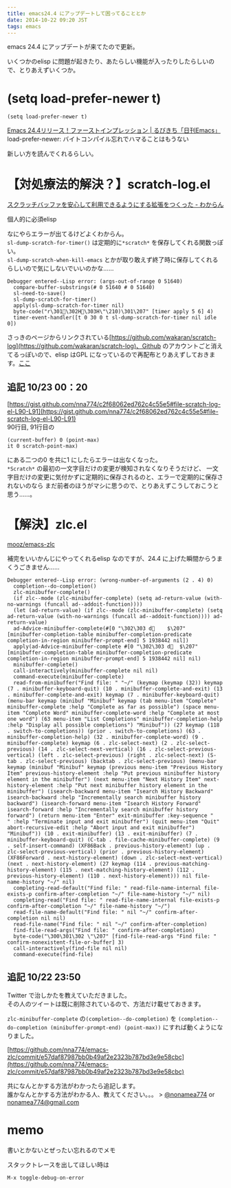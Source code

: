 ```yaml
---
title: emacs24.4 にアップデートして困ってることとか
date: 2014-10-22 09:20 JST
tags: emacs
---
```


emacs 24.4 にアップデートが来てたので更新。

いくつかのelisp に問題が起きたり、あたらしい機能が入ったりしたらしいので、とりあえずいくつか。

# (setq load-prefer-newer t)

`(setq load-prefer-newer t)`

[Emacs 24.4リリース！ファーストインプレッション | るびきち「日刊Emacs」](http://rubikitch.com/2014/10/21/emacs244-2/)
load-prefer-newer: バイトコンパイル忘れでハマることはもうない

新しい方を読んでくれるらしい。

# 【対処療法的解決？】scratch-log.el

[スクラッチバッファを安心して利用できるようにする拡張をつくった - わからん](http://d.hatena.ne.jp/kitokitoki/20100612/p1)

個人的に必須elisp

なにやらエラーが出てるけどよくわからん。<br />
`sl-dump-scratch-for-timer()` は定期的に`*scratch*` を保存してくれる関数っぽい。<br />
`sl-dump-scratch-when-kill-emacs` とかが取り敢えず終了時に保存してくれるらしいので気にしないでいいのかな……

<pre><code>Debugger entered--Lisp error: (args-out-of-range 0 51640)
  compare-buffer-substrings(#<buffer  *temp*> 0 51640 #<buffer *scratch*> 0 51640)
  sl-need-to-save()
  sl-dump-scratch-for-timer()
  apply(sl-dump-scratch-for-timer nil)
  byte-code("r\301\302H\303H\"\210)\301\207" [timer apply 5 6] 4)
  timer-event-handler([t 0 30 0 t sl-dump-scratch-for-timer nil idle 0])
</code></pre>

さっきのページからリンクされている[https://github.com/wakaran/scratch-log](https://github.com/wakaran/scratch-log)、Github のアカウントごと消えてるっぽいので、elisp はGPL になっているので再配布とりあえずしておきます。[ここ](https://gist.github.com/nna774/c2f68062ed762c4c55e5)

## 追記 10/23 00：20

[https://gist.github.com/nna774/c2f68062ed762c4c55e5#file-scratch-log-el-L90-L91](https://gist.github.com/nna774/c2f68062ed762c4c55e5#file-scratch-log-el-L90-L91)<br />
90行目, 91行目の

    (current-buffer) 0 (point-max)
    it 0 scratch-point-max)

にある二つの0 を共に1 にしたらエラーは出なくなった。<br />
`*Scratch*` の最初の一文字目だけの変更が検知されなくなりそうだけど、
一文字目だけの変更に気付かずに定期的に保存されるのと、エラーで定期的に保存されないのなら
まだ前者のほうがマシに思うので、とりあえずこうしておこうと思う……。

# 【解決】zlc.el

[mooz/emacs-zlc](https://github.com/mooz/emacs-zlc)

補完をいいかんじにやってくれるelisp なのですが、24.4 に上げた瞬間からうまくうごきません……

<pre><code>Debugger entered--Lisp error: (wrong-number-of-arguments (2 . 4) 0)
  completion--do-completion()
  zlc-minibuffer-complete()
  (if zlc--mode (zlc-minibuffer-complete) (setq ad-return-value (with-no-warnings (funcall ad--addoit-function))))
  (let (ad-return-value) (if zlc--mode (zlc-minibuffer-complete) (setq ad-return-value (with-no-warnings (funcall ad--addoit-function)))) ad-return-value)
  ad-Advice-minibuffer-complete(#[0 "\302\303 d	$\207" [minibuffer-completion-table minibuffer-completion-predicate completion-in-region minibuffer-prompt-end] 5 1938442 nil])
  apply(ad-Advice-minibuffer-complete #[0 "\302\303 d	$\207" [minibuffer-completion-table minibuffer-completion-predicate completion-in-region minibuffer-prompt-end] 5 1938442 nil] nil)
  minibuffer-complete()
  call-interactively(minibuffer-complete nil nil)
  command-execute(minibuffer-complete)
  read-from-minibuffer("Find file: " "~/" (keymap (keymap (32)) keymap (7 . minibuffer-keyboard-quit) (10 . minibuffer-complete-and-exit) (13 . minibuffer-complete-and-exit) keymap (7 . minibuffer-keyboard-quit) (menu-bar keymap (minibuf "Minibuf" keymap (tab menu-item "Complete" minibuffer-complete :help "Complete as far as possible") (space menu-item "Complete Word" minibuffer-complete-word :help "Complete at most one word") (63 menu-item "List Completions" minibuffer-completion-help :help "Display all possible completions") "Minibuf")) (27 keymap (118 . switch-to-completions)) (prior . switch-to-completions) (63 . minibuffer-completion-help) (32 . minibuffer-complete-word) (9 . minibuffer-complete) keymap (6 . zlc-select-next) (2 . zlc-select-previous) (14 . zlc-select-next-vertical) (16 . zlc-select-previous-vertical) (left . zlc-select-previous) (right . zlc-select-next) (S-tab . zlc-select-previous) (backtab . zlc-select-previous) (menu-bar keymap (minibuf "Minibuf" keymap (previous menu-item "Previous History Item" previous-history-element :help "Put previous minibuffer history element in the minibuffer") (next menu-item "Next History Item" next-history-element :help "Put next minibuffer history element in the minibuffer") (isearch-backward menu-item "Isearch History Backward" isearch-backward :help "Incrementally search minibuffer history backward") (isearch-forward menu-item "Isearch History Forward" isearch-forward :help "Incrementally search minibuffer history forward") (return menu-item "Enter" exit-minibuffer :key-sequence "" :help "Terminate input and exit minibuffer") (quit menu-item "Quit" abort-recursive-edit :help "Abort input and exit minibuffer") "Minibuf")) (10 . exit-minibuffer) (13 . exit-minibuffer) (7 . minibuffer-keyboard-quit) (C-tab . file-cache-minibuffer-complete) (9 . self-insert-command) (XF86Back . previous-history-element) (up . zlc-select-previous-vertical) (prior . previous-history-element) (XF86Forward . next-history-element) (down . zlc-select-next-vertical) (next . next-history-element) (27 keymap (114 . previous-matching-history-element) (115 . next-matching-history-element) (112 . previous-history-element) (110 . next-history-element))) nil file-name-history "~/" nil)
  completing-read-default("Find file: " read-file-name-internal file-exists-p confirm-after-completion "~/" file-name-history "~/" nil)
  completing-read("Find file: " read-file-name-internal file-exists-p confirm-after-completion "~/" file-name-history "~/")
  read-file-name-default("Find file: " nil "~/" confirm-after-completion nil nil)
  read-file-name("Find file: " nil "~/" confirm-after-completion)
  find-file-read-args("Find file: " confirm-after-completion)
  byte-code("\300\301\302 \"\207" [find-file-read-args "Find file: " confirm-nonexistent-file-or-buffer] 3)
  call-interactively(find-file nil nil)
  command-execute(find-file)
</code></pre>

## 追記 10/22 23:50

Twitter で治しかたを教えていただきました。<br />
その人のツイートは既に削除されているので、方法だけ載せておきます。

`zlc-minibuffer-complete` の`(completion--do-completion)` を
`(completion--do-completion (minibuffer-prompt-end) (point-max))`
にすれば動くようになりました。

[https://github.com/nna774/emacs-zlc/commit/e57daf87987bb0b49af2e2323b787bd3e9e58cbc](https://github.com/nna774/emacs-zlc/commit/e57daf87987bb0b49af2e2323b787bd3e9e58cbc)

共になんとかする方法がわかったら追記します。<br />
誰かなんとかする方法がわかる人、教えてください。。。 > [@nonamea774](https://twitter.com/nonamea774) or [nonamea774@gmail.com](mailto:nonamea774@gmail.com)

# memo

書いとかないとぜったい忘れるのでメモ

スタックトレースを出してほしい時は

`M-x toggle-debug-on-error`
